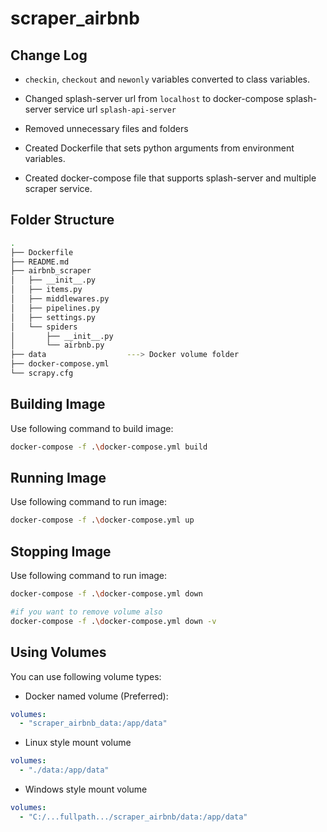 # scraper_airbnb

## Change Log

- `checkin`, `checkout` and `newonly` variables converted to class variables.

- Changed splash-server url from `localhost` to docker-compose splash-server service url `splash-api-server`

- Removed unnecessary files and folders

- Created Dockerfile that sets python arguments from environment variables.

- Created docker-compose file that supports splash-server and multiple scraper service.

## Folder Structure

```bash
.
├── Dockerfile
├── README.md
├── airbnb_scraper
│   ├── __init__.py
│   ├── items.py
│   ├── middlewares.py
│   ├── pipelines.py
│   ├── settings.py
│   └── spiders
│       ├── __init__.py
│       └── airbnb.py
├── data                  ---> Docker volume folder
├── docker-compose.yml
└── scrapy.cfg
```

## Building Image

Use following command to build image:

```bash
docker-compose -f .\docker-compose.yml build
```

## Running Image

Use following command to run image:

```bash
docker-compose -f .\docker-compose.yml up
```

## Stopping Image

Use following command to run image:

```bash
docker-compose -f .\docker-compose.yml down

#if you want to remove volume also
docker-compose -f .\docker-compose.yml down -v
```

## Using Volumes

You can use following volume types:

* Docker named volume (Preferred):

```yml
volumes:
  - "scraper_airbnb_data:/app/data"
```

* Linux style mount volume

```yml
volumes:
  - "./data:/app/data"
```

* Windows style mount volume

```yml
volumes:
  - "C:/...fullpath.../scraper_airbnb/data:/app/data"
```




